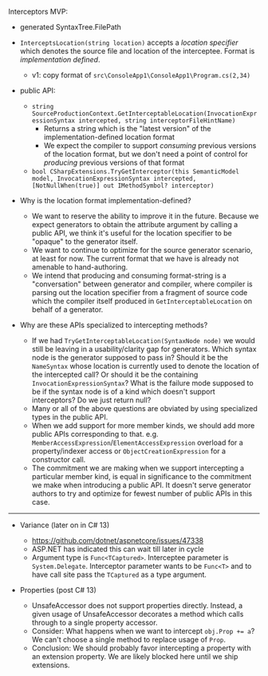 Interceptors MVP:

- generated SyntaxTree.FilePath
- `InterceptsLocation(string location)` accepts a *location specifier* which denotes the source file and location of the interceptee. Format is *implementation defined*.
    - v1: copy format of `src\ConsoleApp1\ConsoleApp1\Program.cs(2,34)`
- public API:
    - `string SourceProductionContext.GetInterceptableLocation(InvocationExpressionSyntax intercepted, string interceptorFileHintName)`
        - Returns a string which is the "latest version" of the implementation-defined location format
        - We expect the compiler to support *consuming* previous versions of the location format, but we don't need a point of control for *producing* previous versions of that format
    - `bool CSharpExtensions.TryGetInterceptor(this SemanticModel model, InvocationExpressionSyntax intercepted, [NotNullWhen(true)] out IMethodSymbol? interceptor)`

- Why is the location format implementation-defined?
    - We want to reserve the ability to improve it in the future. Because we expect generators to obtain the attribute argument by calling a public API, we think it's useful for the location specifier to be "opaque" to the generator itself.
    - We want to continue to optimize for the source generator scenario, at least for now. The current format that we have is already not amenable to hand-authoring.
    - We intend that producing and consuming format-string is a "conversation" between generator and compiler, where compiler is parsing out the location specifier from a fragment of source code which the compiler itself produced in `GetInterceptableLocation` on behalf of a generator.

- Why are these APIs specialized to intercepting methods?
    - If we had `TryGetInterceptableLocation(SyntaxNode node)` we would still be leaving in a usability/clarity gap for generators. Which syntax node is the generator supposed to pass in? Should it be the `NameSyntax` whose location is currently used to denote the location of the intercepted call? Or should it be the containing `InvocationExpressionSyntax`? What is the failure mode supposed to be if the syntax node is of a kind which doesn't support interceptors? Do we just return null?
    - Many or all of the above questions are obviated by using specialized types in the public API.
    - When we add support for more member kinds, we should add more public APIs corresponding to that. e.g. `MemberAccessExpression`/`ElementAccessExpression` overload for a property/indexer access or `ObjectCreationExpression` for a constructor call.
    - The commitment we are making when we support intercepting a particular member kind, is equal in significance to the commitment we make when introducing a public API. It doesn't serve generator authors to try and optimize for fewest number of public APIs in this case.

-----

- Variance (later on in C# 13)
    - https://github.com/dotnet/aspnetcore/issues/47338
    - ASP.NET has indicated this can wait till later in cycle
    - Argument type is `Func<TCaptured>`. Interceptee parameter is `System.Delegate`. Interceptor parameter wants to be `Func<T>` and to have call site pass the `TCaptured` as a type argument.

- Properties (post C# 13)
    - UnsafeAccessor does not support properties directly. Instead, a given usage of UnsafeAccessor decorates a method which calls through to a single property accessor.
    - Consider: What happens when we want to intercept `obj.Prop += a`? We can't choose a single method to replace usage of `Prop`.
    - Conclusion: We should probably favor intercepting a property with an extension property. We are likely blocked here until we ship extensions.
